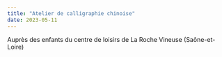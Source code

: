 ```yaml
---
title: "Atelier de calligraphie chinoise"
date: 2023-05-11
---
```


Auprès des enfants du centre de loisirs de La Roche Vineuse (Saône-et-Loire)
